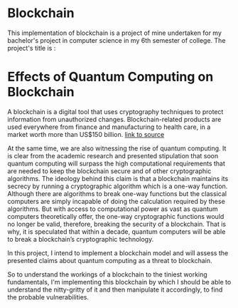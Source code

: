 # Blockchain
This implementation of blockchain is a project of mine undertaken for my bachelor's project in computer science in my 6th semester of college. The project's title is :

# Effects of Quantum Computing on Blockchain
A blockchain is a digital tool that uses cryptography techniques to protect information from unauthorized changes. Blockchain-related products are used everywhere from finance and manufacturing to health care, in a market worth more than US$150 billion.  [link to source](https://www.nature.com/articles/d41586-018-07449-z)

At the same time, we are also witnessing the rise of quantum computing. It is clear from the academic research and presented stipulation that soon quantum computing will surpass the high computational requirements that are needed to keep the blockchain secure and of other cryptographic algorithms. The ideology behind this claim is that a blockchain maintains its secrecy by running a cryptographic algorithm which is a one-way function. Although there are algorithms to break one-way functions but the classical computers are simply incapable of doing the calculation required by these algorithms. But with access to computational power as vast as quantum computers theoretically offer, the one-way cryptographic functions would no longer be valid, therefore, breaking the security of a blockchain. That is why, it is speculated that within a decade, quantum computers will be able to break a blockchain’s cryptographic technology.

In this project, I intend to implement a blockchain model and will assess the presented claims about quantum computing as a threat to blockchain.

So to understand the workings of a blockchain to the tiniest working fundamentals, I'm implementing this blockchain by which I should be able to understand the nitty-gritty of it and then manipulate it accordingly, to find the probable vulnerabilities.
